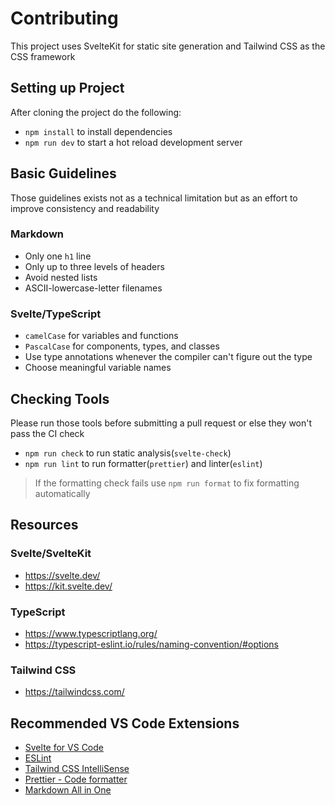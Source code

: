 # Contributing

This project uses SvelteKit for static site generation and Tailwind CSS as the CSS framework

## Setting up Project

After cloning the project do the following:

-   `npm install` to install dependencies
-   `npm run dev` to start a hot reload development server

## Basic Guidelines

Those guidelines exists not as a technical limitation but as an effort to improve consistency and readability

### Markdown

-   Only one `h1` line
-   Only up to three levels of headers
-   Avoid nested lists
-   ASCII-lowercase-letter filenames

### Svelte/TypeScript

-   `camelCase` for variables and functions
-   `PascalCase` for components, types, and classes
-   Use type annotations whenever the compiler can't figure out the type
-   Choose meaningful variable names

## Checking Tools

Please run those tools before submitting a pull request or else they won't pass the CI check

-   `npm run check` to run static analysis(`svelte-check`)
-   `npm run lint` to run formatter(`prettier`) and linter(`eslint`)

> If the formatting check fails use `npm run format` to fix formatting automatically

## Resources

### Svelte/SvelteKit

-   https://svelte.dev/
-   https://kit.svelte.dev/

### TypeScript

-   https://www.typescriptlang.org/
-   https://typescript-eslint.io/rules/naming-convention/#options

### Tailwind CSS

-   https://tailwindcss.com/

## Recommended VS Code Extensions

-   [Svelte for VS Code](https://marketplace.visualstudio.com/items?itemName=svelte.svelte-vscode)
-   [ESLint](https://marketplace.visualstudio.com/items?itemName=dbaeumer.vscode-eslint)
-   [Tailwind CSS IntelliSense](https://marketplace.visualstudio.com/items?itemName=bradlc.vscode-tailwindcss)
-   [Prettier - Code formatter](https://marketplace.visualstudio.com/items?itemName=esbenp.prettier-vscode)
-   [Markdown All in One](https://marketplace.visualstudio.com/items?itemName=yzhang.markdown-all-in-one)
